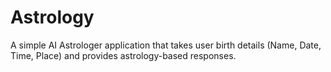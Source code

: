 # Astrology
A simple AI Astrologer application that takes user birth details (Name, Date, Time, Place) and provides astrology-based responses.

